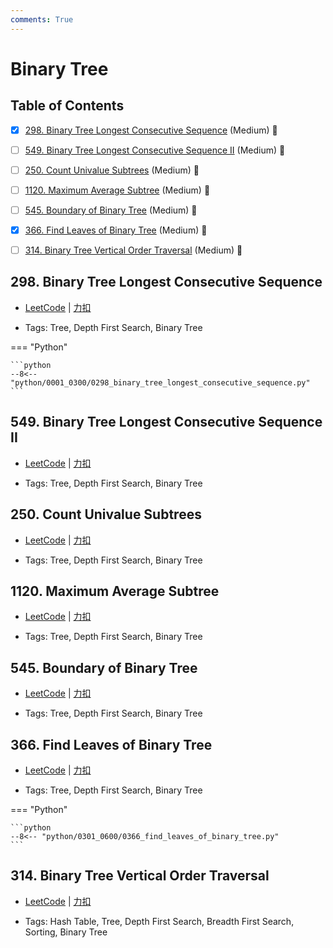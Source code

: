 ```yaml
---
comments: True
---
```


# Binary Tree

## Table of Contents

- [x] [298. Binary Tree Longest Consecutive Sequence](#298-binary-tree-longest-consecutive-sequence) (Medium) 👑
- [ ] [549. Binary Tree Longest Consecutive Sequence II](#549-binary-tree-longest-consecutive-sequence-ii) (Medium) 👑
- [ ] [250. Count Univalue Subtrees](#250-count-univalue-subtrees) (Medium) 👑
- [ ] [1120. Maximum Average Subtree](#1120-maximum-average-subtree) (Medium) 👑
- [ ] [545. Boundary of Binary Tree](#545-boundary-of-binary-tree) (Medium) 👑
- [x] [366. Find Leaves of Binary Tree](#366-find-leaves-of-binary-tree) (Medium) 👑
- [ ] [314. Binary Tree Vertical Order Traversal](#314-binary-tree-vertical-order-traversal) (Medium) 👑


## 298. Binary Tree Longest Consecutive Sequence

-    [LeetCode](https://leetcode.com/problems/binary-tree-longest-consecutive-sequence/) | [力扣](https://leetcode.cn/problems/binary-tree-longest-consecutive-sequence/)

-   Tags: Tree, Depth First Search, Binary Tree

=== "Python"

    ```python
    --8<-- "python/0001_0300/0298_binary_tree_longest_consecutive_sequence.py"
    ```



## 549. Binary Tree Longest Consecutive Sequence II

-    [LeetCode](https://leetcode.com/problems/binary-tree-longest-consecutive-sequence-ii/) | [力扣](https://leetcode.cn/problems/binary-tree-longest-consecutive-sequence-ii/)

-   Tags: Tree, Depth First Search, Binary Tree



## 250. Count Univalue Subtrees

-    [LeetCode](https://leetcode.com/problems/count-univalue-subtrees/) | [力扣](https://leetcode.cn/problems/count-univalue-subtrees/)

-   Tags: Tree, Depth First Search, Binary Tree



## 1120. Maximum Average Subtree

-    [LeetCode](https://leetcode.com/problems/maximum-average-subtree/) | [力扣](https://leetcode.cn/problems/maximum-average-subtree/)

-   Tags: Tree, Depth First Search, Binary Tree



## 545. Boundary of Binary Tree

-    [LeetCode](https://leetcode.com/problems/boundary-of-binary-tree/) | [力扣](https://leetcode.cn/problems/boundary-of-binary-tree/)

-   Tags: Tree, Depth First Search, Binary Tree



## 366. Find Leaves of Binary Tree

-    [LeetCode](https://leetcode.com/problems/find-leaves-of-binary-tree/) | [力扣](https://leetcode.cn/problems/find-leaves-of-binary-tree/)

-   Tags: Tree, Depth First Search, Binary Tree

=== "Python"

    ```python
    --8<-- "python/0301_0600/0366_find_leaves_of_binary_tree.py"
    ```



## 314. Binary Tree Vertical Order Traversal

-    [LeetCode](https://leetcode.com/problems/binary-tree-vertical-order-traversal/) | [力扣](https://leetcode.cn/problems/binary-tree-vertical-order-traversal/)

-   Tags: Hash Table, Tree, Depth First Search, Breadth First Search, Sorting, Binary Tree



